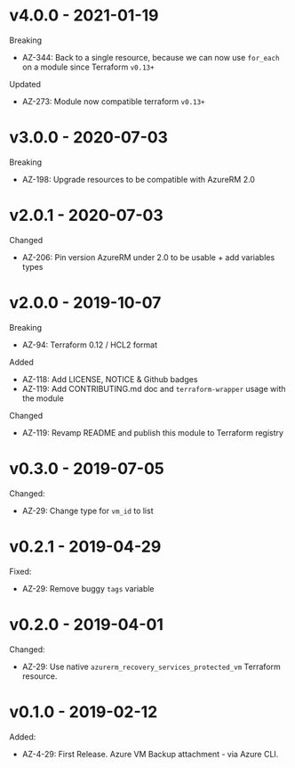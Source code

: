 # v4.0.0 - 2021-01-19

Breaking
  * AZ-344: Back to a single resource, because we can now use `for_each` on a module since Terraform `v0.13+`

Updated
  * AZ-273: Module now compatible terraform `v0.13+`

# v3.0.0 - 2020-07-03

Breaking
  * AZ-198: Upgrade resources to be compatible with AzureRM 2.0

# v2.0.1 - 2020-07-03

Changed
  * AZ-206: Pin version AzureRM under 2.0 to be usable + add variables types

# v2.0.0 - 2019-10-07

Breaking
  * AZ-94: Terraform 0.12 / HCL2 format

Added
  * AZ-118: Add LICENSE, NOTICE & Github badges
  * AZ-119: Add CONTRIBUTING.md doc and `terraform-wrapper` usage with the module

Changed
  * AZ-119: Revamp README and publish this module to Terraform registry

# v0.3.0 - 2019-07-05

Changed:
  * AZ-29: Change type for `vm_id` to list

# v0.2.1 - 2019-04-29

Fixed:
  * AZ-29: Remove buggy `tags` variable

# v0.2.0 - 2019-04-01

Changed:
  * AZ-29: Use native `azurerm_recovery_services_protected_vm` Terraform resource.

# v0.1.0 - 2019-02-12

Added:
  * AZ-4-29: First Release. Azure VM Backup attachment - via Azure CLI.
